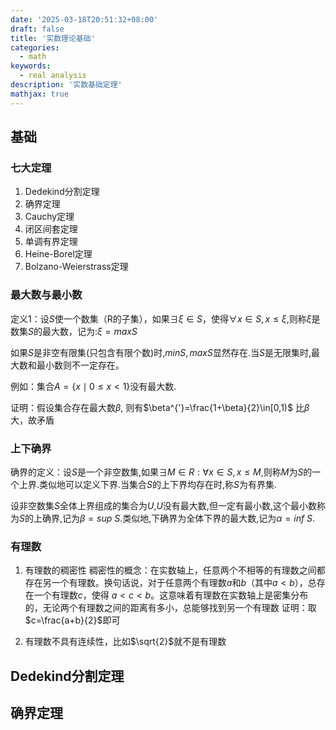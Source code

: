 ```yaml
---
date: '2025-03-18T20:51:32+08:00'
draft: false
title: '实数理论基础'
categories:
  - math
keywords:
  - real analysis
description: '实数基础定理'
mathjax: true
---
```


## 基础

### 七大定理

1. Dedekind分割定理
2. 确界定理
3. Cauchy定理
4. 闭区间套定理
5. 单调有界定理
6. Heine-Borel定理
7. Bolzano-Weierstrass定理

### 最大数与最小数

定义1：设$S$使一个数集（R的子集），如果$\exists \xi \in S$，使得$\forall x\in S,x\le \xi$,则称$\xi$是数集$S$的最大数，记为:$\xi =max S$

如果$S$是非空有限集(只包含有限个数)时,$min S,max S$显然存在.当$S$是无限集时,最大数和最小数则不一定存在。

例如：集合$A=\{x\mid 0\le x<1\}$没有最大数.

证明：假设集合存在最大数$\beta$, 则有$\beta^{'}=\frac{1+\beta}{2}\in[0,1)$ 比$\beta$大，故矛盾

### 上下确界

确界的定义：设$S$是一个非空数集,如果$\exists M \in R: \forall x\in S,x\le M$,则称$M$为$S$的一个上界.类似地可以定义下界.当集合$S$的上下界均存在时,称$S$为有界集.

设非空数集$S$全体上界组成的集合为$U$,$U$没有最大数,但一定有最小数,这个最小数称为$S$的上确界,记为$\beta =sup\ S$.类似地,下确界为全体下界的最大数,记为$\alpha = inf\ S$.

### 有理数

1. 有理数的稠密性
稠密性的概念：在实数轴上，任意两个不相等的有理数之间都存在另一个有理数。换句话说，对于任意两个有理数$a$和$b$（其中$a < b$），总存在一个有理数$c$，使得 $a < c < b$。这意味着有理数在实数轴上是密集分布的，无论两个有理数之间的距离有多小，总能够找到另一个有理数
证明：取$c=\frac{a+b}{2}$即可

2. 有理数不具有连续性，比如$\sqrt{2}$就不是有理数

## Dedekind分割定理

## 确界定理
